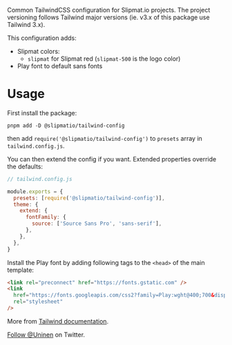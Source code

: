 Common TailwindCSS configuration for Slipmat.io projects. The project versioning follows Tailwind major versions (ie. v3.x of this package use Tailwind 3.x).

This configuration adds:

- Slipmat colors:
  - `slipmat` for Slipmat red (`slipmat-500` is the logo color)
- Play font to default sans fonts

# Usage

First install the package:

```
pnpm add -D @slipmatio/tailwind-config
```

then add `require('@slipmatio/tailwind-config')` to `presets` array in `tailwind.config.js`.

You can then extend the config if you want. Extended properties override the defaults:

```js
// tailwind.config.js

module.exports = {
  presets: [require('@slipmatio/tailwind-config')],
  theme: {
    extend: {
      fontFamily: {
        source: ['Source Sans Pro', 'sans-serif'],
      },
    },
  },
}
```

Install the Play font by adding following tags to the `<head>` of the main template:

```html
<link rel="preconnect" href="https://fonts.gstatic.com" />
<link
  href="https://fonts.googleapis.com/css2?family=Play:wght@400;700&display=swap"
  rel="stylesheet"
/>
```

More from [Tailwind documentation](https://tailwindcss.com/docs/).

[Follow @Uninen](https://twitter.com/uninen) on Twitter.
